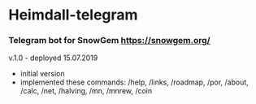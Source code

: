 # Heimdall-telegram
### Telegram bot for SnowGem https://snowgem.org/

v.1.0 - deployed 15.07.2019
- initial version
- implemented these commands:
/help, /links, /roadmap, /por, /about, /calc, /net, /halving, /mn, /mnrew, /coin